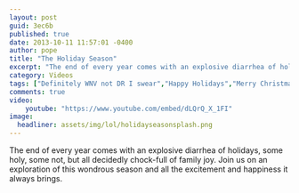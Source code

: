 ```yaml
---
layout: post
guid: 3ec6b
published: true
date: 2013-10-11 11:57:01 -0400
author: pope
title: "The Holiday Season"
excerpt: "The end of every year comes with an explosive diarrhea of holidays, some holy, some not, but all decidedly chock-full of family joy. Join us on an exploration of this wondrous season and all the excitement and happiness it always brings."
category: Videos
tags: ["Definitely WNV not DR I swear","Happy Holidays","Merry Christmas","Hanukkah","Thanksgiving","treachery","eels","family","Halloween"]
comments: true 
video:
    youtube: "https://www.youtube.com/embed/dLQrQ_X_1FI"
image:
  headliner: assets/img/lol/holidayseasonsplash.png
---
```


The end of every year comes with an explosive diarrhea of holidays, some holy, some not, but all decidedly chock-full of family joy. Join us on an exploration of this wondrous season and all the excitement and happiness it always brings.